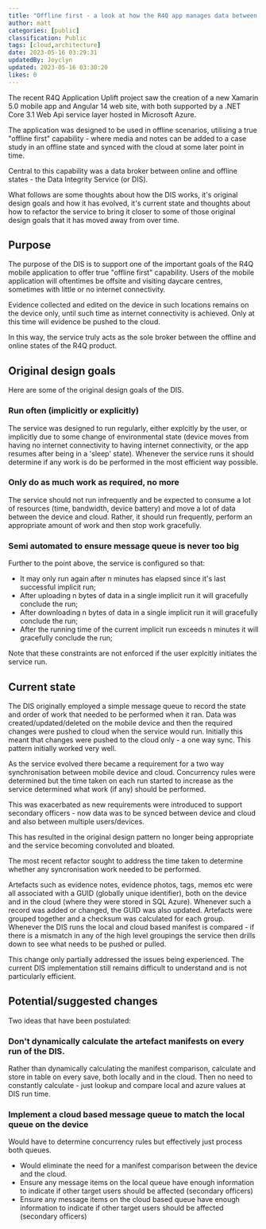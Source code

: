 ```yaml
---
title: "Offline first - a look at how the R4Q app manages data between device and cloud"
author: matt
categories: [public]
classification: Public
tags: [cloud,architecture]
date: 2023-05-16 03:29:31
updatedBy: Joyclyn
updated: 2023-05-16 03:30:20
likes: 0
---
```


The recent R4Q Application Uplift project saw the creation of a new Xamarin 5.0 mobile app and Angular 14 web site, with both supported by a .NET Core 3.1 Web Api service layer hosted in Microsoft Azure.

The application was designed to be used in offline scenarios, utilising a true "offline first" capability - where media and notes can be added to a case study in an offline state and synced with the cloud at some later point in time.

Central to this capability was a data broker between online and offline states - the Data Integrity Service (or DIS).

What follows are some thoughts about how the DIS works, it's original design goals and how it has evolved, it's current state and thoughts about how to refactor the service to bring it closer to some of those original design goals that it has moved away from over time.

## Purpose
The purpose of the DIS is to support one of the important goals of the R4Q mobile application to offer true "offline first" capability. Users of the mobile application will oftentimes be offsite and visiting daycare centres, sometimes with little or no internet connectivity.

Evidence collected and edited on the device in such locations remains on the device only, until such time as internet connectivity is achieved. Only at this time will evidence be pushed to the cloud.

In this way, the service truly acts as the sole broker between the offline and online states of the R4Q product.

## Original design goals
Here are some of the original design goals of the DIS.

### Run often (implicitly or explicitly)
The service was designed to run regularly, either explcitly by the user, or implicitly due to some change of environmental state (device moves from having no internet connectivity to having internet connectivity, or the app resumes after being in a 'sleep' state). Whenever the service runs it should determine if any work is do be performed in the most efficient way possible.

### Only do as much work as required, no more
The service should not run infrequently and be expected to consume a lot of resources (time, bandwidth, device battery) and move a lot of data between the device and cloud. Rather, it should run frequently, perform an appropriate amount of work and then stop work gracefully.

### Semi automated to ensure message queue is never too big
Further to the point above, the service is configured so that:

* It may only run again after n minutes has elapsed since it's last successful implicit run;
* After uploading n bytes of data in a single implicit run it will gracefully conclude the run;
* After downloading n bytes of data in a single implicit run it will gracefully conclude the run;
* After the running time of the current implicit run exceeds n minutes it will gracefully conclude the run;

Note that these constraints are not enforced if the user explcitly initiates the service run.

## Current state
The DIS originally employed a simple message queue to record the state and order of work that needed to be performed when it ran. Data was created/updated/deleted on the mobile device and then the required changes were pushed to cloud when the service would run. Initially this meant that changes were pushed to the cloud only - a one way sync. This pattern initially worked very well.

As the service evolved there became a requirement for a two way synchronisation between mobile device and cloud. Concurrency rules were determined but the time taken on each run started to increase as the service determined what work (if any) should be performed.

This was exacerbated as new requirements were introduced to support secondary officers - now data was to be synced between device and cloud and also between multiple users/devices.

This has resulted in the original design pattern no longer being appropriate and the service becoming convoluted and bloated.

The most recent refactor sought to address the time taken to determine whether any syncronisation work needed to be performed.

Artefacts such as evidence notes, evidence photos, tags, memos etc were all associated with a GUID (globally unique identifier), both on the device and in the cloud (where they were stored in SQL Azure). Whenever such a record was added or changed, the GUID was also updated. Artefacts were grouped together and a checksum was calculated for each group. Whenever the DIS runs the local and cloud based manifest is compared - if there is a mismatch in any of the high level groupings the service then drills down to see what needs to be pushed or pulled.

This change only partially addressed the issues being experienced. The current DIS implementation still remains difficult to understand and is not particularly efficient.

## Potential/suggested changes
Two ideas that have been postulated:

### Don't dynamically calculate the artefact manifests on every run of the DIS.
Rather than dynamically calculating the manifest comparison, calculate and store in table on every save, both locally and in the cloud.
Then no need to constantly calculate - just lookup and compare local and azure values at DIS run time.

### Implement a cloud based message queue to match the local queue on the device
Would have to determine concurrency rules but effectively just process both queues.

* Would eliminate the need for a manifest comparison between the device and the cloud.
* Ensure any message items on the local queue have enough information to indicate if other target users should be affected (secondary officers)
* Ensure any message items on the cloud based queue have enough information to indicate if other target users should be affected (secondary officers)